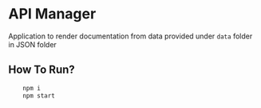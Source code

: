 # API Manager

Application to render documentation from data provided under `data` folder in JSON folder

## How To Run?
```sh
    npm i
    npm start
```